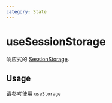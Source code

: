```yaml
---
category: State
---
```


# useSessionStorage

响应式的 [SessionStorage](https://developer.mozilla.org/en-US/docs/Web/API/Window/sessionStorage). 

## Usage

请参考使用 `useStorage`
